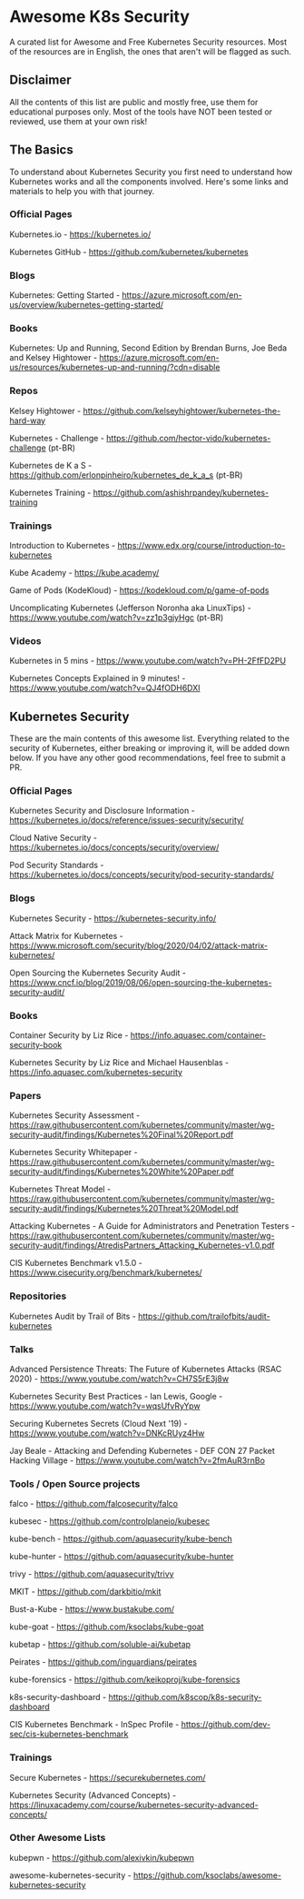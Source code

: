 # Awesome K8s Security
A curated list for Awesome and Free Kubernetes Security resources. Most of the resources are in English, the ones that aren't will be flagged as such. 

## Disclaimer
All the contents of this list are public and mostly free, use them for educational purposes only. Most of the tools have NOT been tested or reviewed, use them at your own risk!

## The Basics
To understand about Kubernetes Security you first need to understand how Kubernetes works and all the components involved. Here's some links and materials to help you with that journey.

### Official Pages

Kubernetes.io - https://kubernetes.io/

Kubernetes GitHub - https://github.com/kubernetes/kubernetes

### Blogs

Kubernetes: Getting Started - https://azure.microsoft.com/en-us/overview/kubernetes-getting-started/

### Books

Kubernetes: Up and Running, Second Edition by Brendan Burns, Joe Beda and Kelsey Hightower - https://azure.microsoft.com/en-us/resources/kubernetes-up-and-running/?cdn=disable

### Repos

Kelsey Hightower - https://github.com/kelseyhightower/kubernetes-the-hard-way

Kubernetes - Challenge - https://github.com/hector-vido/kubernetes-challenge (pt-BR)

Kubernetes de K a S - https://github.com/erlonpinheiro/kubernetes_de_k_a_s (pt-BR)

Kubernetes Training - https://github.com/ashishrpandey/kubernetes-training

### Trainings

Introduction to Kubernetes - https://www.edx.org/course/introduction-to-kubernetes

Kube Academy - https://kube.academy/

Game of Pods (KodeKloud) - https://kodekloud.com/p/game-of-pods

Uncomplicating Kubernetes (Jefferson Noronha aka LinuxTips) - https://www.youtube.com/watch?v=zz1p3gjyHgc (pt-BR)

### Videos

Kubernetes in 5 mins - https://www.youtube.com/watch?v=PH-2FfFD2PU

Kubernetes Concepts Explained in 9 minutes! - https://www.youtube.com/watch?v=QJ4fODH6DXI


## Kubernetes Security 
These are the main contents of this awesome list. Everything related to the security of Kubernetes, either breaking or improving it, will be added down below. If you have any other good recommendations, feel free to submit a PR.

### Official Pages

Kubernetes Security and Disclosure Information - https://kubernetes.io/docs/reference/issues-security/security/

Cloud Native Security - https://kubernetes.io/docs/concepts/security/overview/

Pod Security Standards - https://kubernetes.io/docs/concepts/security/pod-security-standards/

### Blogs

Kubernetes Security - https://kubernetes-security.info/

Attack Matrix for Kubernetes - https://www.microsoft.com/security/blog/2020/04/02/attack-matrix-kubernetes/

Open Sourcing the Kubernetes Security Audit - https://www.cncf.io/blog/2019/08/06/open-sourcing-the-kubernetes-security-audit/

### Books

Container Security by Liz Rice - https://info.aquasec.com/container-security-book

Kubernetes Security by Liz Rice and Michael Hausenblas - https://info.aquasec.com/kubernetes-security

### Papers

Kubernetes Security Assessment - https://raw.githubusercontent.com/kubernetes/community/master/wg-security-audit/findings/Kubernetes%20Final%20Report.pdf

Kubernetes Security Whitepaper - https://raw.githubusercontent.com/kubernetes/community/master/wg-security-audit/findings/Kubernetes%20White%20Paper.pdf

Kubernetes Threat Model - https://raw.githubusercontent.com/kubernetes/community/master/wg-security-audit/findings/Kubernetes%20Threat%20Model.pdf

Attacking Kubernetes - A Guide for Administrators and Penetration Testers - https://raw.githubusercontent.com/kubernetes/community/master/wg-security-audit/findings/AtredisPartners_Attacking_Kubernetes-v1.0.pdf

CIS Kubernetes Benchmark v1.5.0 - https://www.cisecurity.org/benchmark/kubernetes/  

### Repositories

Kubernetes Audit by Trail of Bits - https://github.com/trailofbits/audit-kubernetes

### Talks

Advanced Persistence Threats: The Future of Kubernetes Attacks (RSAC 2020) - https://www.youtube.com/watch?v=CH7S5rE3j8w

Kubernetes Security Best Practices - Ian Lewis, Google - https://www.youtube.com/watch?v=wqsUfvRyYpw

Securing Kubernetes Secrets (Cloud Next '19) - https://www.youtube.com/watch?v=DNKcRUyz4Hw

Jay Beale - Attacking and Defending Kubernetes - DEF CON 27 Packet Hacking Village - https://www.youtube.com/watch?v=2fmAuR3rnBo

### Tools / Open Source projects

falco - https://github.com/falcosecurity/falco

kubesec - https://github.com/controlplaneio/kubesec

kube-bench - https://github.com/aquasecurity/kube-bench

kube-hunter - https://github.com/aquasecurity/kube-hunter

trivy - https://github.com/aquasecurity/trivy

MKIT - https://github.com/darkbitio/mkit

Bust-a-Kube - https://www.bustakube.com/

kube-goat - https://github.com/ksoclabs/kube-goat

kubetap - https://github.com/soluble-ai/kubetap

Peirates - https://github.com/inguardians/peirates

kube-forensics - https://github.com/keikoproj/kube-forensics

k8s-security-dashboard - https://github.com/k8scop/k8s-security-dashboard

CIS Kubernetes Benchmark - InSpec Profile - https://github.com/dev-sec/cis-kubernetes-benchmark

### Trainings

Secure Kubernetes - https://securekubernetes.com/

Kubernetes Security (Advanced Concepts) - https://linuxacademy.com/course/kubernetes-security-advanced-concepts/

### Other Awesome Lists

kubepwn - https://github.com/alexivkin/kubepwn

awesome-kubernetes-security - https://github.com/ksoclabs/awesome-kubernetes-security